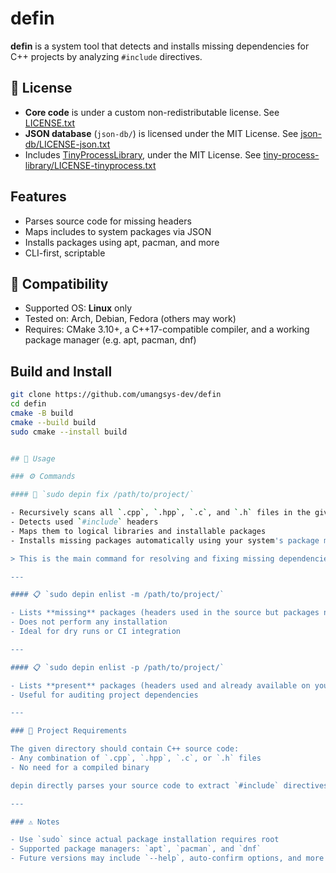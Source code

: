 # defin

**defin** is a system tool that detects and installs missing dependencies for C++ projects by analyzing `#include` directives.


## 📄 License

- **Core code** is under a custom non-redistributable license. See [LICENSE.txt](./LICENSE.txt)
- **JSON database** (`json-db/`) is licensed under the MIT License. See [json-db/LICENSE-json.txt](./json-db/LICENSE-json.txt)
- Includes [TinyProcessLibrary](https://gitlab.com/eidheim/tiny-process-library), under the MIT License. See [tiny-process-library/LICENSE-tinyprocess.txt](./tiny-process-library/LICENSE-tinyprocess.txt)


## Features

- Parses source code for missing headers
- Maps includes to system packages via JSON
- Installs packages using apt, pacman, and more
- CLI-first, scriptable


## 🐧 Compatibility

- Supported OS: **Linux** only  
- Tested on: Arch, Debian, Fedora (others may work)
- Requires: CMake 3.10+, a C++17-compatible compiler, and a working package manager (e.g. apt, pacman, dnf)


## Build and Install

```bash
git clone https://github.com/umangsys-dev/defin
cd defin
cmake -B build
cmake --build build
sudo cmake --install build


## 🚀 Usage

### ⚙️ Commands

#### 🔧 `sudo depin fix /path/to/project/`

- Recursively scans all `.cpp`, `.hpp`, `.c`, and `.h` files in the given directory
- Detects used `#include` headers
- Maps them to logical libraries and installable packages
- Installs missing packages automatically using your system's package manager

> This is the main command for resolving and fixing missing dependencies.

---

#### 📋 `sudo depin enlist -m /path/to/project/`

- Lists **missing** packages (headers used in the source but packages not installed)
- Does not perform any installation
- Ideal for dry runs or CI integration

---

#### 📋 `sudo depin enlist -p /path/to/project/`

- Lists **present** packages (headers used and already available on your system)
- Useful for auditing project dependencies

---

### 📁 Project Requirements

The given directory should contain C++ source code:
- Any combination of `.cpp`, `.hpp`, `.c`, or `.h` files
- No need for a compiled binary

depin directly parses your source code to extract `#include` directives.

---

### ⚠️ Notes

- Use `sudo` since actual package installation requires root
- Supported package managers: `apt`, `pacman`, and `dnf`
- Future versions may include `--help`, auto-confirm options, and more flags